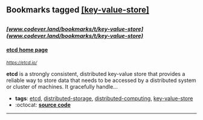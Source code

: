 ## Bookmarks tagged [[key-value-store]](https://www.codever.land/search?q=[key-value-store])

_<sup><sup>[www.codever.land/bookmarks/t/key-value-store](www.codever.land/bookmarks/t/key-value-store)</sup></sup>_
---
#### [etcd home page](https://etcd.io/)
_<sup>https://etcd.io/</sup>_

**etcd** is a strongly consistent, distributed key-value store that provides a reliable way to store data that needs to be accessed by a distributed system or cluster of machines. It gracefully handle...
* **tags**: [etcd](../tagged/etcd.md), [distributed-storage](../tagged/distributed-storage.md), [distributed-computing](../tagged/distributed-computing.md), [key-value-store](../tagged/key-value-store.md)
* :octocat: **[source code](https://github.com/etcd-io/etcd)**
---
